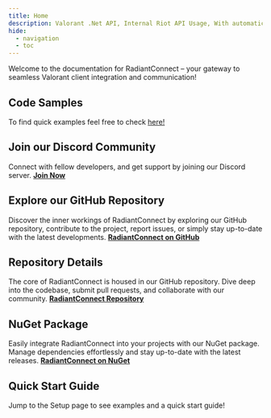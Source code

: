 ```yaml
---
title: Home
description: Valorant .Net API, Internal Riot API Usage, With automatic game event handlers 
hide:
  - navigation
  - toc
---
```


Welcome to the documentation for RadiantConnect – your gateway to seamless Valorant client integration and communication! 

## Code Samples
To find quick examples feel free to check [here!](https://irisapp.ca/RadiantConnect/Extra%20Data%20%26%20How%20To/Samples/)

## Join our Discord Community

Connect with fellow developers, and get support by joining our Discord server. [**Join Now**](https://discord.gg/yyuggrH)

## Explore our GitHub Repository

Discover the inner workings of RadiantConnect by exploring our GitHub repository, contribute to the project, report issues, or simply stay up-to-date with the latest developments. [**RadiantConnect on GitHub**](https://github.com/RiisDev/RadiantConnect)

## Repository Details

The core of RadiantConnect is housed in our GitHub repository. Dive deep into the codebase, submit pull requests, and collaborate with our community. [**RadiantConnect Repository**](https://github.com/RiisDev/RadiantConnect)

## NuGet Package

Easily integrate RadiantConnect into your projects with our NuGet package. Manage dependencies effortlessly and stay up-to-date with the latest releases. [**RadiantConnect on NuGet**](https://www.nuget.org/packages/RadiantConnect)


## Quick Start Guide

Jump to the Setup page to see examples and a quick start guide!
